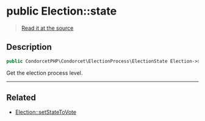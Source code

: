 # public Election::state

> [Read it at the source](https://github.com/julien-boudry/Condorcet/blob/master/src/Election.php#L20)

## Description    

```php
public CondorcetPHP\Condorcet\ElectionProcess\ElectionState Election->state 
```

Get the election process level.

---------------------------------------

## Related

* [Election::setStateToVote](/Docs/api-reference/Election%20Class/Election--setStateToVote.md)    
